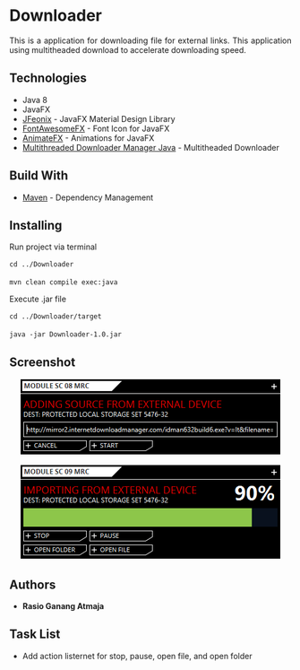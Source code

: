 # Downloader
<p align="justify">
This is a application for downloading file for external links. This application using multitheaded download to accelerate downloading speed.
</p>

## Technologies
* Java 8
* JavaFX 
* [JFeonix](http://www.jfoenix.com/) - JavaFX Material Design Library
* [FontAwesomeFX](https://www.jensd.de/wordpress/) - Font Icon for JavaFX 
* [AnimateFX](https://typhon0.github.io/AnimateFX/) - Animations for JavaFX
* [Multithreaded Downloader Manager Java](https://github.com/kunal52/Multithreaded_Downloader_Manager_Java) - Multitheaded Downloader


## Build With
* [Maven](https://maven.apache.org/) - Dependency Management

## Installing

Run project via terminal 
```
cd ../Downloader

mvn clean compile exec:java
```

Execute .jar file
```
cd ../Downloader/target

java -jar Downloader-1.0.jar
```

## Screenshot
<p align="center">
  <img src="./screenshots/main-scene.PNG">
</p>

<p align="center">
  <img src="./screenshots/downloading-scene.PNG">
</p>

## Authors
* **Rasio Ganang Atmaja**

## Task List
- Add action listernet for stop, pause, open file, and open folder
